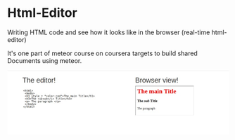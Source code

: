 # Html-Editor
Writing HTML code and see how it looks like in the browser (real-time html-editor)

It's one part of meteor course on coursera targets to build shared Documents using meteor.

![alt text](https://github.com/ashrakat/Html-Editor/blob/master/img/sample.jpg)
